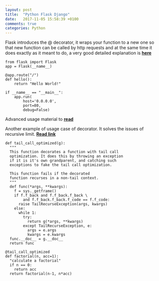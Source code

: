 ```yaml
---
layout: post
title:  "Python Flask Django"
date:   2017-11-05 15:58:39 +0100
comments: true  
categories: Python
---
```


Flask introduces the @ decorator, it wraps your function to a new one so that new function can be called by http requests and at the same time it does exactly as it meant to do, a very good detailed explanation is **[here](https://www.codementor.io/sheena/introduction-to-decorators-du107vo5c)**
```
from flask import Flask
app = Flask(__name__)

@app.route("/")
def hello():
    return "Hello World!"

if __name__ == "__main__":
    app.run(
        host='0.0.0.0',
        port=80,
        debug=False)
```

Advanced usage material to **[read](https://www.codementor.io/sheena/advanced-use-python-decorators-class-function-du107nxsv)**


Another example of usage case of decorator. It solves the issues of recursive limit. **[Read link](http://code.activestate.com/recipes/474088/)**
```
def tail_call_optimized(g):
  """
  This function decorates a function with tail call
  optimization. It does this by throwing an exception
  if it is it's own grandparent, and catching such
  exceptions to fake the tail call optimization.
  
  This function fails if the decorated
  function recurses in a non-tail context.
  """
  def func(*args, **kwargs):
    f = sys._getframe()
    if f.f_back and f.f_back.f_back \
        and f.f_back.f_back.f_code == f.f_code:
      raise TailRecurseException(args, kwargs)
    else:
      while 1:
        try:
          return g(*args, **kwargs)
        except TailRecurseException, e:
          args = e.args
          kwargs = e.kwargs
  func.__doc__ = g.__doc__
  return func

@tail_call_optimized
def factorial(n, acc=1):
  "calculate a factorial"
  if n == 0:
    return acc
  return factorial(n-1, n*acc)
```
